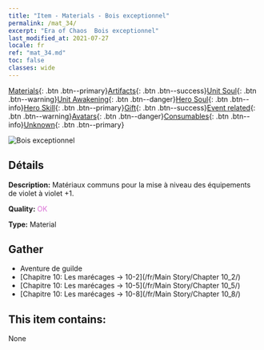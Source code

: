 ```yaml
---
title: "Item - Materials - Bois exceptionnel"
permalink: /mat_34/
excerpt: "Era of Chaos  Bois exceptionnel"
last_modified_at: 2021-07-27
locale: fr
ref: "mat_34.md"
toc: false
classes: wide
---
```

 [Materials](/ItemsFR/){: .btn .btn--primary}[Artifacts](/ItemsFR/Artifacts/){: .btn .btn--success}[Unit Soul](/ItemsFR/UnitSoul/){: .btn .btn--warning}[Unit Awakening](/ItemsFR/UnitAwakening/){: .btn .btn--danger}[Hero Soul](/ItemsFR/HeroSoul/){: .btn .btn--info}[Hero Skill](/ItemsFR/HeroSkill/){: .btn .btn--primary}[Gift](/ItemsFR/Gift/){: .btn .btn--success}[Event related](/ItemsFR/Events/){: .btn .btn--warning}[Avatars](/ItemsFR/Avatars/){: .btn .btn--danger}[Consumables](/ItemsFR/Consumables/){: .btn .btn--info}[Unknown](/ItemsFR/Unknown/){: .btn .btn--primary}

 ![Bois exceptionnel](/images/t/i_cailiao_mucai2.png)

## Détails
 **Description:** Matériaux communs pour la mise à niveau des équipements de violet à violet +1.

 **Quality:** <span style="color: #DA70D6">OK</span>

 **Type:** Material

## Gather

*    Aventure de guilde 
*    [Chapitre 10: Les marécages -> 10-2](/fr/Main Story/Chapter 10_2/) 
*    [Chapitre 10: Les marécages -> 10-5](/fr/Main Story/Chapter 10_5/) 
*    [Chapitre 10: Les marécages -> 10-8](/fr/Main Story/Chapter 10_8/) 

## This item contains:

  None

